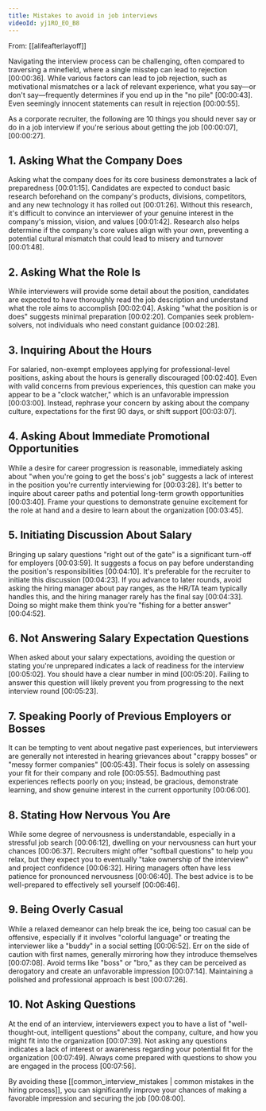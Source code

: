 ```yaml
---
title: Mistakes to avoid in job interviews
videoId: yj1RO_EO_B8
---
```


From: [[alifeafterlayoff]] <br/> 

Navigating the interview process can be challenging, often compared to traversing a minefield, where a single misstep can lead to rejection <a class="yt-timestamp" data-t="00:00:36">[00:00:36]</a>. While various factors can lead to job rejection, such as motivational mismatches or a lack of relevant experience, what you say—or don't say—frequently determines if you end up in the "no pile" <a class="yt-timestamp" data-t="00:00:43">[00:00:43]</a>. Even seemingly innocent statements can result in rejection <a class="yt-timestamp" data-t="00:00:55">[00:00:55]</a>.

As a corporate recruiter, the following are 10 things you should never say or do in a job interview if you're serious about getting the job <a class="yt-timestamp" data-t="00:00:07">[00:00:07]</a>, <a class="yt-timestamp" data-t="00:00:27">[00:00:27]</a>.

## 1. Asking What the Company Does

Asking what the company does for its core business demonstrates a lack of preparedness <a class="yt-timestamp" data-t="00:01:15">[00:01:15]</a>. Candidates are expected to conduct basic research beforehand on the company's products, divisions, competitors, and any new technology it has rolled out <a class="yt-timestamp" data-t="00:01:26">[00:01:26]</a>. Without this research, it's difficult to convince an interviewer of your genuine interest in the company's mission, vision, and values <a class="yt-timestamp" data-t="00:01:42">[00:01:42]</a>. Research also helps determine if the company's core values align with your own, preventing a potential cultural mismatch that could lead to misery and turnover <a class="yt-timestamp" data-t="00:01:48">[00:01:48]</a>.

## 2. Asking What the Role Is

While interviewers will provide some detail about the position, candidates are expected to have thoroughly read the job description and understand what the role aims to accomplish <a class="yt-timestamp" data-t="00:02:04">[00:02:04]</a>. Asking "what the position is or does" suggests minimal preparation <a class="yt-timestamp" data-t="00:02:20">[00:02:20]</a>. Companies seek problem-solvers, not individuals who need constant guidance <a class="yt-timestamp" data-t="00:02:28">[00:02:28]</a>.

## 3. Inquiring About the Hours

For salaried, non-exempt employees applying for professional-level positions, asking about the hours is generally discouraged <a class="yt-timestamp" data-t="00:02:40">[00:02:40]</a>. Even with valid concerns from previous experiences, this question can make you appear to be a "clock watcher," which is an unfavorable impression <a class="yt-timestamp" data-t="00:03:00">[00:03:00]</a>. Instead, rephrase your concern by asking about the company culture, expectations for the first 90 days, or shift support <a class="yt-timestamp" data-t="00:03:07">[00:03:07]</a>.

## 4. Asking About Immediate Promotional Opportunities

While a desire for career progression is reasonable, immediately asking about "when you're going to get the boss's job" suggests a lack of interest in the position you're currently interviewing for <a class="yt-timestamp" data-t="00:03:28">[00:03:28]</a>. It's better to inquire about career paths and potential long-term growth opportunities <a class="yt-timestamp" data-t="00:03:40">[00:03:40]</a>. Frame your questions to demonstrate genuine excitement for the role at hand and a desire to learn about the organization <a class="yt-timestamp" data-t="00:03:45">[00:03:45]</a>.

## 5. Initiating Discussion About Salary

Bringing up salary questions "right out of the gate" is a significant turn-off for employers <a class="yt-timestamp" data-t="00:03:59">[00:03:59]</a>. It suggests a focus on pay before understanding the position's responsibilities <a class="yt-timestamp" data-t="00:04:10">[00:04:10]</a>. It's preferable for the recruiter to initiate this discussion <a class="yt-timestamp" data-t="00:04:23">[00:04:23]</a>. If you advance to later rounds, avoid asking the hiring manager about pay ranges, as the HR/TA team typically handles this, and the hiring manager rarely has the final say <a class="yt-timestamp" data-t="00:04:33">[00:04:33]</a>. Doing so might make them think you're "fishing for a better answer" <a class="yt-timestamp" data-t="00:04:52">[00:04:52]</a>.

## 6. Not Answering Salary Expectation Questions

When asked about your salary expectations, avoiding the question or stating you're unprepared indicates a lack of readiness for the interview <a class="yt-timestamp" data-t="00:05:02">[00:05:02]</a>. You should have a clear number in mind <a class="yt-timestamp" data-t="00:05:20">[00:05:20]</a>. Failing to answer this question will likely prevent you from progressing to the next interview round <a class="yt-timestamp" data-t="00:05:23">[00:05:23]</a>.

## 7. Speaking Poorly of Previous Employers or Bosses

It can be tempting to vent about negative past experiences, but interviewers are generally not interested in hearing grievances about "crappy bosses" or "messy former companies" <a class="yt-timestamp" data-t="00:05:43">[00:05:43]</a>. Their focus is solely on assessing your fit for their company and role <a class="yt-timestamp" data-t="00:05:55">[00:05:55]</a>. Badmouthing past experiences reflects poorly on you; instead, be gracious, demonstrate learning, and show genuine interest in the current opportunity <a class="yt-timestamp" data-t="00:06:00">[00:06:00]</a>.

## 8. Stating How Nervous You Are

While some degree of nervousness is understandable, especially in a stressful job search <a class="yt-timestamp" data-t="00:06:12">[00:06:12]</a>, dwelling on your nervousness can hurt your chances <a class="yt-timestamp" data-t="00:06:37">[00:06:37]</a>. Recruiters might offer "softball questions" to help you relax, but they expect you to eventually "take ownership of the interview" and project confidence <a class="yt-timestamp" data-t="00:06:32">[00:06:32]</a>. Hiring managers often have less patience for pronounced nervousness <a class="yt-timestamp" data-t="00:06:40">[00:06:40]</a>. The best advice is to be well-prepared to effectively sell yourself <a class="yt-timestamp" data-t="00:06:46">[00:06:46]</a>.

## 9. Being Overly Casual

While a relaxed demeanor can help break the ice, being too casual can be offensive, especially if it involves "colorful language" or treating the interviewer like a "buddy" in a social setting <a class="yt-timestamp" data-t="00:06:52">[00:06:52]</a>. Err on the side of caution with first names, generally mirroring how they introduce themselves <a class="yt-timestamp" data-t="00:07:08">[00:07:08]</a>. Avoid terms like "boss" or "bro," as they can be perceived as derogatory and create an unfavorable impression <a class="yt-timestamp" data-t="00:07:14">[00:07:14]</a>. Maintaining a polished and professional approach is best <a class="yt-timestamp" data-t="00:07:26">[00:07:26]</a>.

## 10. Not Asking Questions

At the end of an interview, interviewers expect you to have a list of "well-thought-out, intelligent questions" about the company, culture, and how you might fit into the organization <a class="yt-timestamp" data-t="00:07:39">[00:07:39]</a>. Not asking any questions indicates a lack of interest or awareness regarding your potential fit for the organization <a class="yt-timestamp" data-t="00:07:49">[00:07:49]</a>. Always come prepared with questions to show you are engaged in the process <a class="yt-timestamp" data-t="00:07:56">[00:07:56]</a>.

By avoiding these [[common_interview_mistakes | common mistakes in the hiring process]], you can significantly improve your chances of making a favorable impression and securing the job <a class="yt-timestamp" data-t="00:08:00">[00:08:00]</a>.